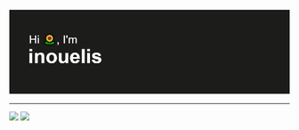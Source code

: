 [![MasterHead](https://github.com/inouelis/inouelis/blob/main/header.png)](https://github.com/inouelis)

---

<p float="left">
  <img src="https://spotify-recently-played-readme.vercel.app/api?user=c881mhcn9uyiufvboifs02lf0&unique=true" width="600"/>
   <img src= "https://github.com/inouelis/inouelis/blob/main/cat-sleep.gif" width="330">
</p>



<!--
**inouelis/inouelis** is a ✨ _special_ ✨ repository because its `README.md` (this file) appears on your GitHub profile.

Here are some ideas to get you started:

- 🔭 I’m currently working on ...
- 🌱 I’m currently learning ...
- 👯 I’m looking to collaborate on ...
- 🤔 I’m looking for help with ...
- 💬 Ask me about ...
- 📫 How to reach me: ...
- 😄 Pronouns: ...
- ⚡ Fun fact: ...
-->
